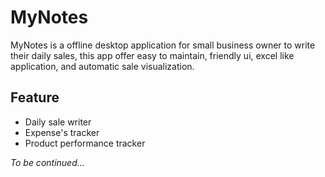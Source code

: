 # MyNotes
MyNotes is a offline desktop application for small business owner to write their daily sales, this app offer easy to maintain, friendly ui, excel like application, and automatic sale visualization.</br>

## Feature
- Daily sale writer
- Expense's tracker
- Product performance tracker

_To be continued..._
